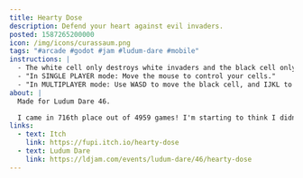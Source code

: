 ```yaml
---
title: Hearty Dose
description: Defend your heart against evil invaders.
posted: 1587265200000
icon: /img/icons/curassaum.png
tags: "#arcade #godot #jam #ludum-dare #mobile"
instructions: |
  - The white cell only destroys white invaders and the black cell only destroys black invaders.
  - "In SINGLE PLAYER mode: Move the mouse to control your cells."
  - "In MULTIPLAYER mode: Use WASD to move the black cell, and IJKL to move the white cell."
about: |
  Made for Ludum Dare 46.

  I came in 716th place out of 4959 games! I'm starting to think I didn't do so bad.
links:
  - text: Itch
    link: https://fupi.itch.io/hearty-dose
  - text: Ludum Dare
    link: https://ldjam.com/events/ludum-dare/46/hearty-dose
---
```


<itch url="https://itch.io/embed-upload/2207408?color=471009"></itch>
